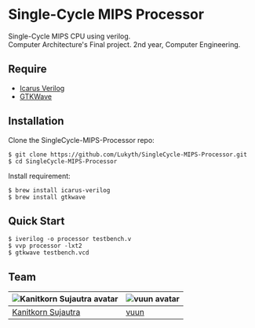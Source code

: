 # Single-Cycle MIPS Processor
  Single-Cycle MIPS CPU using verilog.  
  Computer Architecture's Final project. 2nd year, Computer Engineering.

## Require
  
  * [Icarus Verilog](http://iverilog.icarus.com/)
  * [GTKWave](http://gtkwave.sourceforge.net/)

## Installation
  
  Clone the SingleCycle-MIPS-Processor repo:

    $ git clone https://github.com/Lukyth/SingleCycle-MIPS-Processor.git
    $ cd SingleCycle-MIPS-Processor

  Install requirement:

    $ brew install icarus-verilog
    $ brew install gtkwave

## Quick Start
  
    $ iverilog -o processor testbench.v
    $ vvp processor -lxt2
    $ gtkwave testbench.vcd
    
## Team

  ![Kanitkorn Sujautra avatar](https://avatars0.githubusercontent.com/u/7040242?v=3&s=60) | ![vuun avatar](https://avatars3.githubusercontent.com/u/8774760?v=3&s=60)
---|---
[Kanitkorn Sujautra](https://github.com/lukyth) | [vuun](https://github.com/vuun)

